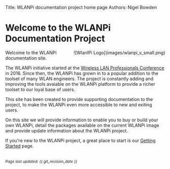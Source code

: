 Title: WLANPi documentation project home page
Authors: Nigel Bowden

# Welcome to the WLANPi Documentation Project
<div style="float: right;">
![WlanlPi Logo](images/wlanpi_v_small.png)
</div>
Welcome to the WLANPi documentation site. 

The WLANPi initiative started at the [Wireless LAN Professionals Conference][WLPC_2016] in 2016. Since then, the WLANPi has grown in to a popular addition to the toolset of many WLAN engineers. The project is constantly adding and improving the tools avaiable on the WLANPi platform to provide a richer toolset to our loyal base of users. 

This site has been created to provide supporting documentation to the project, to make the WLANPi even more accessible to new and exiting users.

On this site we will provide information to enable you to buy or build your own WLANPi, detail the packages available on the current WLANPi image and provide update information about the WLANPi project.

If you're new to the WLANPi project, a great place to start is our [Getting Started][Getting_Started] page.

<!-- Link list -->
[WLPC_2016]: https://www.wlanpros.com/resource/?wpv-category=2016-us-phoenix&wpv_aux_current_post_id=2623
[Getting_Started]: getting_started_overview.md

<small><br><i>Page last updated: {{ git_revision_date }} </i></small>